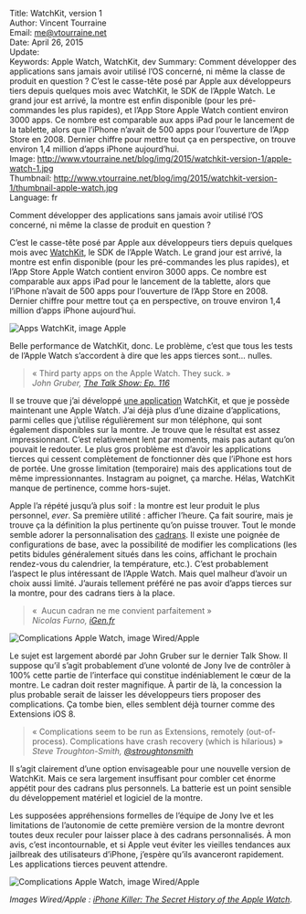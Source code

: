 Title:     WatchKit, version 1  
Author:    Vincent Tourraine  
Email:     me@vtourraine.net  
Date:      April 26, 2015  
Update:   
Keywords:  Apple Watch, WatchKit, dev
Summary:   Comment développer des applications sans jamais avoir utilisé l’OS concerné, ni même la classe de produit en question ? C’est le casse-tête posé par Apple aux développeurs tiers depuis quelques mois avec WatchKit, le SDK de l’Apple Watch. Le grand jour est arrivé, la montre est enfin disponible (pour les pré-commandes les plus rapides), et l’App Store Apple Watch contient environ 3000 apps. Ce nombre est comparable aux apps iPad pour le lancement de la tablette, alors que l’iPhone n’avait de 500 apps pour l’ouverture de l’App Store en 2008. Dernier chiffre pour mettre tout ça en perspective, on trouve environ 1,4 million d’apps iPhone aujourd’hui.  
Image:     http://www.vtourraine.net/blog/img/2015/watchkit-version-1/apple-watch-1.jpg  
Thumbnail: http://www.vtourraine.net/blog/img/2015/watchkit-version-1/thumbnail-apple-watch.jpg  
Language:  fr  


Comment développer des applications sans jamais avoir utilisé l’OS concerné, ni même la classe de produit en question ?

C’est le casse-tête posé par Apple aux développeurs tiers depuis quelques mois avec [WatchKit](http://developer.apple.com/watchkit/), le SDK de l’Apple Watch. Le grand jour est arrivé, la montre est enfin disponible (pour les pré-commandes les plus rapides), et l’App Store Apple Watch contient environ 3000 apps. Ce nombre est comparable aux apps iPad pour le lancement de la tablette, alors que l’iPhone n’avait de 500 apps pour l’ouverture de l’App Store en 2008. Dernier chiffre pour mettre tout ça en perspective, on trouve environ 1,4 million d’apps iPhone aujourd’hui.

![Apps WatchKit, image Apple][WatchKit apps]

Belle performance de WatchKit, donc. Le problème, c’est que tous les tests de l’Apple Watch s’accordent à dire que les apps tierces sont… nulles.

> « Third party apps on the Apple Watch. They suck. »  
> _John Gruber, [The Talk Show: Ep. 116](http://daringfireball.net/thetalkshow/2015/04/15/ep-116)_

Il se trouve que j’ai développé [une application](https://itunes.apple.com/app/laboratory-timer/id537195348?mt=8) WatchKit, et que je possède maintenant une Apple Watch. J’ai déjà plus d’une dizaine d’applications, parmi celles que j’utilise régulièrement sur mon téléphone, qui sont également disponibles sur la montre. Je trouve que le résultat est assez impressionnant. C’est relativement lent par moments, mais pas autant qu’on pouvait le redouter. Le plus gros problème est d’avoir les applications tierces qui cessent complètement de fonctionner dès que l’iPhone est hors de portée. Une grosse limitation (temporaire) mais des applications tout de même impressionnantes. Instagram au poignet, ça marche. Hélas, WatchKit manque de pertinence, comme hors-sujet.

Apple l’a répété jusqu’à plus soif : la montre est leur produit le plus personnel, _ever_. Sa première utilité : afficher l’heure. Ça fait sourire, mais je trouve ça la définition la plus pertinente qu’on puisse trouver. Tout le monde semble adorer la personnalisation des [cadrans](http://www.apple.com/fr/watch/timekeeping/). Il existe une poignée de configurations de base, avec la possibilité de modifier les complications (les petits bidules généralement situés dans les coins, affichant le prochain rendez-vous du calendrier, la température, etc.). C’est probablement l’aspect le plus intéressant de l’Apple Watch. Mais quel malheur d’avoir un choix aussi limité. J’aurais tellement préféré ne pas avoir d’apps tierces sur la montre, pour des cadrans tiers à la place. 

> «  ️Aucun cadran ne me convient parfaitement »  
> _Nicolas Furno, [iGen.fr](http://www.igen.fr/timeline/watch/nicolas/aucun-cadran-ne-me-convient-parfaitement)_

![Complications Apple Watch, image Wired/Apple][Watch Face 1]

Le sujet est largement abordé par John Gruber sur le dernier Talk Show. Il suppose qu’il s’agit probablement d’une volonté de Jony Ive de contrôler à 100% cette partie de l’interface qui constitue indéniablement le cœur de la montre. Le cadran doit rester magnifique. À partir de là, la concession la plus probable serait de laisser les développeurs tiers proposer des complications. Ça tombe bien, elles semblent déjà tourner comme des Extensions iOS 8.

> « Complications seem to be run as Extensions, remotely (out-of-process). Complications have crash recovery (which is hilarious) »  
> _Steve Troughton-Smith, [@stroughtonsmith](https://twitter.com/stroughtonsmith/status/591299567401984001)_

Il s’agit clairement d’une option envisageable pour une nouvelle version de WatchKit. Mais ce sera largement insuffisant pour combler cet énorme appétit pour des cadrans plus personnels. La batterie est un point sensible du développement matériel et logiciel de la montre. 

Les supposées appréhensions formelles de l’équipe de Jony Ive et les limitations de l’autonomie de cette première version de la montre devront toutes deux reculer pour laisser place à des cadrans personnalisés. À mon avis, c’est incontournable, et si Apple veut éviter les vieilles tendances aux jailbreak des utilisateurs d’iPhone, j’espère qu’ils avanceront rapidement. Les applications tierces peuvent attendre.

![Complications Apple Watch, image Wired/Apple][Watch Face 2]

_Images Wired/Apple : [iPhone Killer: The Secret History of the Apple Watch](http://www.wired.com/2015/04/the-apple-watch/)._

[WatchKit apps]: http://www.vtourraine.net/blog/img/2015/watchkit-version-1/watchkit-apps.jpg
[Watch Face 1]: http://www.vtourraine.net/blog/img/2015/watchkit-version-1/apple-watch-1.jpg
[Watch Face 2]: http://www.vtourraine.net/blog/img/2015/watchkit-version-1/apple-watch-2.jpg
[Watch Face 3]: http://www.vtourraine.net/blog/img/2015/watchkit-version-1/apple-watch-3.jpg

